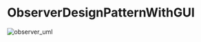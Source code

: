 # ObserverDesignPatternWithGUI
 
![observer_uml](https://user-images.githubusercontent.com/46938621/172041333-c1e9edca-b9b5-4dfe-9b3a-523f5cd0ea3d.jpg)
